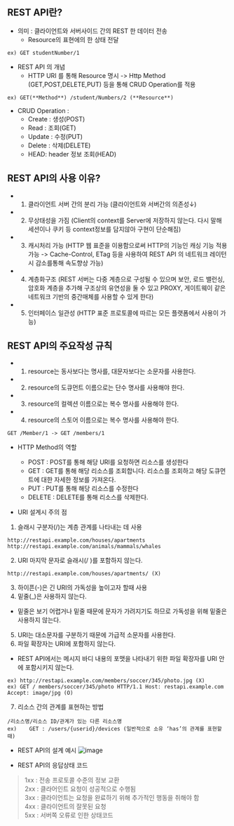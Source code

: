 ## REST API란? 
* 의미 : 클라이언트와 서버사이드 간의 REST 한 데이터 전송 
  * Resource의 표현에의 한 상태 전달 
```
ex) GET studentNumber/1
```
* REST API 의 개념
  * HTTP URI 를 통해 Resource 명시 -> Http Method (GET,POST,DELETE,PUT) 등을 통해 CRUD Operation를 적용   
```
ex) GET(**Method**) /student/Numbers/2 (**Resource**)
```
* CRUD Operation : 
  * Create : 생성(POST)
  * Read : 조회(GET)
  * Update : 수정(PUT)
  * Delete : 삭제(DELETE)
  * HEAD: header 정보 조회(HEAD)

## REST API의 사용 이유?
* 1. 클라이언트 서버 간의 분리 가능 (클라이언트와 서버간의 의존성↓)
* 2. 무상태성을 가짐 (Client의 context를 Server에 저장하지 않는다. 다시 말해 세션이나 쿠키 등 context정보를 담지않아 구현이 단순해짐)
* 3. 캐시처리 가능 (HTTP 웹 표준을 이용함으로써 HTTP의 기능인 캐싱 기능 적용 가능 -> Cache-Control, ETag 등을 사용하여 REST API 의 네트워크 레이턴시 감소를통해 속도향상 가능)
* 4. 계층화구조 (REST 서버는 다중 계층으로 구성될 수 있으며 보안, 로드 밸런싱, 암호화 계층을 추가해 구조상의 유연성을 둘 수 있고 PROXY, 게이트웨이 같은 네트워크 기반의 중간매체를 사용할 수 있게 한다)
* 5. 인터페이스 일관성 (HTTP 표준 프로토콜에 따르는 모든 플랫폼에서 사용이 가능)

## REST API의 주요작성 규칙 

* 1) resource는 동사보다는 명사를, 대문자보다는 소문자를 사용한다.
* 2) resource의 도큐먼트 이름으로는 단수 명사를 사용해야 한다.
* 3) resource의 컬렉션 이름으로는 복수 명사를 사용해야 한다.
* 4) resource의 스토어 이름으로는 복수 명사를 사용해야 한다.
```
GET /Member/1 -> GET /members/1
```

* HTTP Method의 역할
  * POST	: POST를 통해 해당 URI를 요청하면 리소스를 생성한다
  * GET : GET를 통해 해당 리소스를 조회합니다. 리소스를 조회하고 해당 도큐먼트에 대한 자세한 정보를 가져온다.
  * PUT : PUT를 통해 해당 리소스를 수정한다
  * DELETE : DELETE를 통해 리소스를 삭제한다.

* URI 설계시 주의 점 
1) 슬래시 구분자(/)는 계층 관계를 나타내는 데 사용
```
http://restapi.example.com/houses/apartments
http://restapi.example.com/animals/mammals/whales
```
2) URI 마지막 문자로 슬래시(/ )를 포함하지 않는다.
```
http://restapi.example.com/houses/apartments/ (X)
```
3) 하이픈(-)은 긴 URI의 가독성을 높이고자 할때 사용
4) 밑줄(_)은 사용하지 않는다.
  * 밑줄은 보기 어렵거나 밑줄 때문에 문자가 가려지기도 하므로 가독성을 위해 밑줄은 사용하지 않는다.
5) URI는 대소문자를 구분하기 때문에 가급적 소문자를 사용한다.
6) 파일 확장자는 URI에 포함하지 않는다.
  * REST API에서는 메시지 바디 내용의 포맷을 나타내기 위한 파일 확장자를 URI 안에 포함시키지 않는다.
```
ex) http://restapi.example.com/members/soccer/345/photo.jpg (X)
ex) GET / members/soccer/345/photo HTTP/1.1 Host: restapi.example.com Accept: image/jpg (O)
```
7) 리소스 간의 관계를 표현하는 방법
```
/리소스명/리소스 ID/관계가 있는 다른 리소스명
ex)    GET : /users/{userid}/devices (일반적으로 소유 ‘has’의 관계를 표현할 때)
```    

* REST API의 설계 예시
![image](https://user-images.githubusercontent.com/46732816/116965014-da033c00-ace7-11eb-82ec-9ac276927cf7.png)

* REST API의 응답상태 코드 
> 1xx : 전송 프로토콜 수준의 정보 교환  
> 2xx : 클라어인트 요청이 성공적으로 수행됨  
> 3xx : 클라이언트는 요청을 완료하기 위해 추가적인 행동을 취해야 함  
> 4xx : 클라이언트의 잘못된 요청  
> 5xx : 서버쪽 오류로 인한 상태코드  


